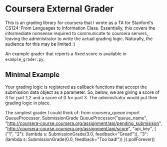 # Coursera External Grader
This is an grading library for coursera that I wrote as a TA for Stanford's
CS124: From Languages to Information Class. Essentially, this covers the 
intermediate nonsense required to communicate to coursera servers, leaving
the administrator to write the actual grading logic. Naturally, the audience 
for this may be limited :)

An example grader that reports a fixed score is available in `example_grader.py`.

## Minimal Example
Your grading logic is registered as callback functions that accept the submission
data object as a parameter. So, below, we are giving a score of 3 for part 1,2
and a score of 0 for part 3. The administrator would put their grading
logic in place.

The simplest grader I could think of:
     from coursera_queue import QueueProcessor, SubmissionGrade
     QueueProcessor("queue_name", 
        "http://coursera-course.coursera.org/assignment/api/pending_submisison", 
        "http://coursera-course.coursera.org/assignment/api/score",
        "api_key", {
        ("1", "2"): (lambda s: SubmissionGrade(3.0, feedback="Great!")),
        "3": (lambda s: SubmissionGrade(0.0, feedback="Too bad!"))
     }).pollForever()

